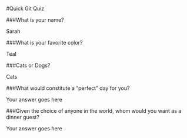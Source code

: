 #Quick Git Quiz

###What is your name?

Sarah

###What is your favorite color?

Teal

###Cats or Dogs?

Cats

###What would constitute a “perfect” day for you?

Your answer goes here

###Given the choice of anyone in the world, whom would you want as a dinner guest?

Your answer goes here
